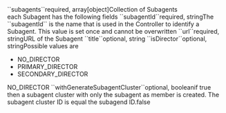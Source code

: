 <tr><td>``subagents``</td><td>required, array[object]</td><td>Collection of Subagents
    <br/>each Subagent has the following fields</td><td></td><td></td></tr>
    <tr><td style="padding-left:20px;">``subagentId``</td><td>required, string</td><td>The ``subagentId`` is the name that is used in the Controller to identify a Subagent. This value is set once and cannot be overwritten</td><td></td><td></td></tr>
    <tr><td style="padding-left:20px;">``url``</td><td>required, string</td><td>URL of the Subagent</td><td></td><td></td></tr>
    <tr><td style="padding-left:20px;">``title``</td><td>optional, string</td><td></td><td></td><td></td></tr>
    <tr><td style="padding-left:20px;">``isDirector``</td><td>optional, string</td><td>Possible values are
    		<ul>
    			<li>NO_DIRECTOR</li>
    			<li>PRIMARY_DIRECTOR</li>
    			<li>SECONDARY_DIRECTOR</li>
    		</ul></td><td></td><td>NO_DIRECTOR</td></tr>
    <!-- tr><td style="padding-left:20px;">``ordering``</td><td>optional, integer</td><td></td><td></td><td></td></tr -->
    <tr><td style="padding-left:20px;">``withGenerateSubagentCluster``</td><td>optional, boolean</td><td>if true then a subagent cluster with only the subagent as member is created. The subagent cluster ID is equal the subagend ID.</td><td></td><td>false</td></tr>
    